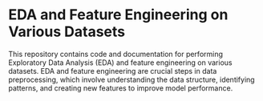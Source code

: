 # EDA and Feature Engineering on Various Datasets

This repository contains code and documentation for performing Exploratory Data Analysis (EDA) and feature engineering on various datasets. EDA and feature engineering are crucial steps in data preprocessing, which involve understanding the data structure, identifying patterns, and creating new features to improve model performance.
